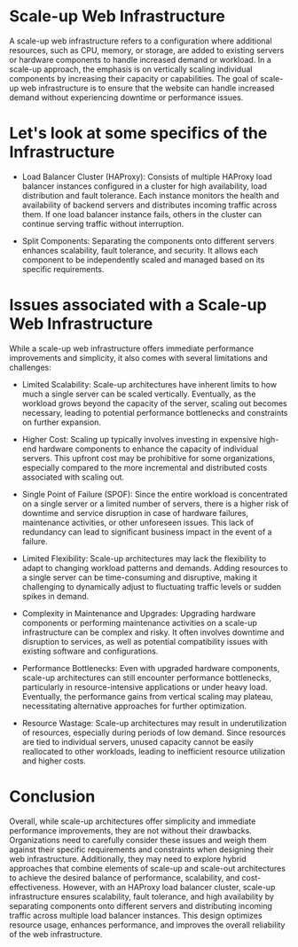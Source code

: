 # Scale-up Web Infrastructure
A scale-up web infrastructure refers to a configuration where additional resources, such as CPU, memory, or storage, are added to existing servers or hardware components to handle increased demand or workload. In a scale-up approach, the emphasis is on vertically scaling individual components by increasing their capacity or capabilities. The goal of scale-up web infrastructure is to ensure that the website can handle increased demand without experiencing downtime or performance issues.

# Let's look at some specifics of the Infrastructure
- Load Balancer Cluster (HAProxy): Consists of multiple HAProxy load balancer instances configured in a cluster for high availability, load distribution and fault tolerance. Each instance monitors the health and availability of backend servers and distributes incoming traffic across them. If one load balancer instance fails, others in the cluster can continue serving traffic without interruption.

- Split Components: Separating the components onto different servers enhances scalability, fault tolerance, and security. It allows each component to be independently scaled and managed based on its specific requirements.

# Issues associated with a Scale-up Web Infrastructure
While a scale-up web infrastructure offers immediate performance improvements and simplicity, it also comes with several limitations and challenges:

- Limited Scalability: Scale-up architectures have inherent limits to how much a single server can be scaled vertically. Eventually, as the workload grows beyond the capacity of the server, scaling out becomes necessary, leading to potential performance bottlenecks and constraints on further expansion.

- Higher Cost: Scaling up typically involves investing in expensive high-end hardware components to enhance the capacity of individual servers. This upfront cost may be prohibitive for some organizations, especially compared to the more incremental and distributed costs associated with scaling out.

- Single Point of Failure (SPOF): Since the entire workload is concentrated on a single server or a limited number of servers, there is a higher risk of downtime and service disruption in case of hardware failures, maintenance activities, or other unforeseen issues. This lack of redundancy can lead to significant business impact in the event of a failure.

- Limited Flexibility: Scale-up architectures may lack the flexibility to adapt to changing workload patterns and demands. Adding resources to a single server can be time-consuming and disruptive, making it challenging to dynamically adjust to fluctuating traffic levels or sudden spikes in demand.

- Complexity in Maintenance and Upgrades: Upgrading hardware components or performing maintenance activities on a scale-up infrastructure can be complex and risky. It often involves downtime and disruption to services, as well as potential compatibility issues with existing software and configurations.

- Performance Bottlenecks: Even with upgraded hardware components, scale-up architectures can still encounter performance bottlenecks, particularly in resource-intensive applications or under heavy load. Eventually, the performance gains from vertical scaling may plateau, necessitating alternative approaches for further optimization.

- Resource Wastage: Scale-up architectures may result in underutilization of resources, especially during periods of low demand. Since resources are tied to individual servers, unused capacity cannot be easily reallocated to other workloads, leading to inefficient resource utilization and higher costs.


# Conclusion
Overall, while scale-up architectures offer simplicity and immediate performance improvements, they are not without their drawbacks. Organizations need to carefully consider these issues and weigh them against their specific requirements and constraints when designing their web infrastructure. Additionally, they may need to explore hybrid approaches that combine elements of scale-up and scale-out architectures to achieve the desired balance of performance, scalability, and cost-effectiveness. However, with an HAProxy load balancer cluster, scale-up infrastructure ensures scalability, fault tolerance, and high availability by separating components onto different servers and distributing incoming traffic across multiple load balancer instances. This design optimizes resource usage, enhances performance, and improves the overall reliability of the web infrastructure.
